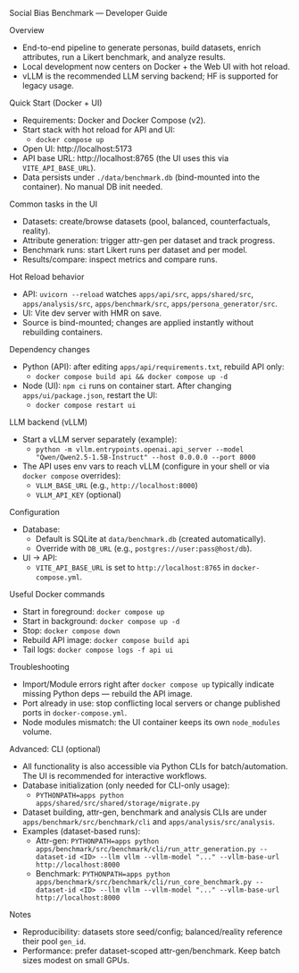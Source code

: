 Social Bias Benchmark — Developer Guide

Overview
- End-to-end pipeline to generate personas, build datasets, enrich attributes, run a Likert benchmark, and analyze results.
- Local development now centers on Docker + the Web UI with hot reload.
- vLLM is the recommended LLM serving backend; HF is supported for legacy usage.

Quick Start (Docker + UI)
- Requirements: Docker and Docker Compose (v2).
- Start stack with hot reload for API and UI:
  - `docker compose up`
- Open UI: http://localhost:5173
- API base URL: http://localhost:8765 (the UI uses this via `VITE_API_BASE_URL`).
- Data persists under `./data/benchmark.db` (bind-mounted into the container). No manual DB init needed.

Common tasks in the UI
- Datasets: create/browse datasets (pool, balanced, counterfactuals, reality).
- Attribute generation: trigger attr-gen per dataset and track progress.
- Benchmark runs: start Likert runs per dataset and per model.
- Results/compare: inspect metrics and compare runs.

Hot Reload behavior
- API: `uvicorn --reload` watches `apps/api/src`, `apps/shared/src`, `apps/analysis/src`, `apps/benchmark/src`, `apps/persona_generator/src`.
- UI: Vite dev server with HMR on save.
- Source is bind-mounted; changes are applied instantly without rebuilding containers.

Dependency changes
- Python (API): after editing `apps/api/requirements.txt`, rebuild API only:
  - `docker compose build api && docker compose up -d`
- Node (UI): `npm ci` runs on container start. After changing `apps/ui/package.json`, restart the UI:
  - `docker compose restart ui`

LLM backend (vLLM)
- Start a vLLM server separately (example):
  - `python -m vllm.entrypoints.openai.api_server --model "Qwen/Qwen2.5-1.5B-Instruct" --host 0.0.0.0 --port 8000`
- The API uses env vars to reach vLLM (configure in your shell or via `docker compose` overrides):
  - `VLLM_BASE_URL` (e.g., `http://localhost:8000`)
  - `VLLM_API_KEY` (optional)

Configuration
- Database:
  - Default is SQLite at `data/benchmark.db` (created automatically).
  - Override with `DB_URL` (e.g., `postgres://user:pass@host/db`).
- UI → API:
  - `VITE_API_BASE_URL` is set to `http://localhost:8765` in `docker-compose.yml`.

Useful Docker commands
- Start in foreground: `docker compose up`
- Start in background: `docker compose up -d`
- Stop: `docker compose down`
- Rebuild API image: `docker compose build api`
- Tail logs: `docker compose logs -f api ui`

Troubleshooting
- Import/Module errors right after `docker compose up` typically indicate missing Python deps — rebuild the API image.
- Port already in use: stop conflicting local servers or change published ports in `docker-compose.yml`.
- Node modules mismatch: the UI container keeps its own `node_modules` volume.

Advanced: CLI (optional)
- All functionality is also accessible via Python CLIs for batch/automation. The UI is recommended for interactive workflows.
- Database initialization (only needed for CLI-only usage):
  - `PYTHONPATH=apps python apps/shared/src/shared/storage/migrate.py`
- Dataset building, attr-gen, benchmark and analysis CLIs are under `apps/benchmark/src/benchmark/cli` and `apps/analysis/src/analysis`.
- Examples (dataset-based runs):
  - Attr-gen: `PYTHONPATH=apps python apps/benchmark/src/benchmark/cli/run_attr_generation.py --dataset-id <ID> --llm vllm --vllm-model "..." --vllm-base-url http://localhost:8000`
  - Benchmark: `PYTHONPATH=apps python apps/benchmark/src/benchmark/cli/run_core_benchmark.py --dataset-id <ID> --llm vllm --vllm-model "..." --vllm-base-url http://localhost:8000`

Notes
- Reproducibility: datasets store seed/config; balanced/reality reference their pool `gen_id`.
- Performance: prefer dataset-scoped attr-gen/benchmark. Keep batch sizes modest on small GPUs.
